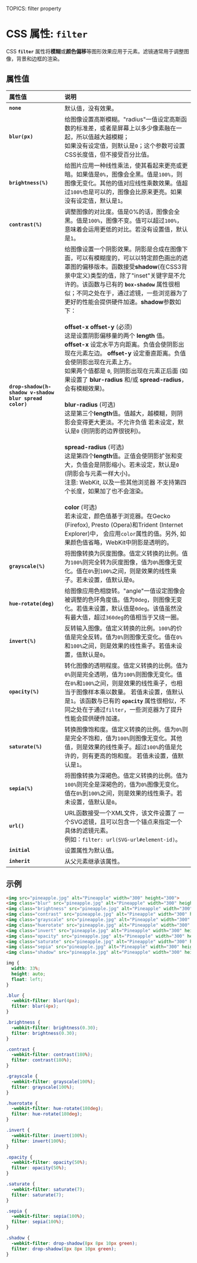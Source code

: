 TOPICS: filter property

# CSS 属性: `filter`

CSS **`filter`** 属性将**模糊**或**颜色偏移**等图形效果应用于元素。滤镜通常用于调整图像，背景和边框的渲染。

## 属性值

| 属性值 | 说明 |
| :--- | :--- |
| **`none`** | 默认值，没有效果。 |
| **`blur(px)`** | 给图像设置高斯模糊。"radius"一值设定高斯函数的标准差，或者是屏幕上以多少像素融在一起，所以值越大越模糊；<br>如果没有设定值，则默认是`0`；这个参数可设置CSS长度值，但不接受百分比值。|
| **`brightness(%)`** | 给图片应用一种线性乘法，使其看起来更亮或更暗。如果值是`0%`，图像会全黑。值是`100%`，则图像无变化。其他的值对应线性乘数效果。值超过`100%`也是可以的，图像会比原来更亮。如果没有设定值，默认是`1`。|
| **`contrast(%)`** | 调整图像的对比度。值是0%的话，图像会全黑。值是`100%`，图像不变。值可以超过`100%`，意味着会运用更低的对比。若没有设置值，默认是`1`。|
| **`drop-shadow(h-shadow v-shadow blur spread color)`** | 给图像设置一个阴影效果。阴影是合成在图像下面，可以有模糊度的，可以以特定颜色画出的遮罩图的偏移版本。函数接受**shadow**(在CSS3背景中定义)类型的值，除了"inset"关键字是不允许的。该函数与已有的 **`box-shadow`** 属性很相似；不同之处在于，通过滤镜，一些浏览器为了更好的性能会提供硬件加速。**shadow**参数如下：<br><br>**offset-x** **offset-y** (必须)<br>这是设置阴影偏移量的两个 **length** 值。**offset-x** 设定水平方向距离。负值会使阴影出现在元素左边。 **offset-y** 设定垂直距离。负值会使阴影出现在元素上方。<br>如果两个值都是 `0`, 则阴影出现在元素正后面 (如果设置了 **blur-radius** 和/或 **spread-radius**，会有模糊效果)。<br><br>**blur-radius** (可选)<br>这是第三个**length**值。值越大，越模糊，则阴影会变得更大更淡。不允许负值 若未设定，默认是`0` (则阴影的边界很锐利)。<br><br>**spread-radius** (可选)<br>这是第四个**length**值。正值会使阴影扩张和变大，负值会是阴影缩小。若未设定，默认是`0` (阴影会与元素一样大小)。 <br>注意: WebKit, 以及一些其他浏览器 不支持第四个长度，如果加了也不会渲染。<br><br> **color** (可选)<br>若未设定，颜色值基于浏览器。在Gecko (Firefox), Presto (Opera)和Trident (Internet Explorer)中， 会应用`color`属性的值。另外, 如果颜色值省略，WebKit中阴影是透明的。|
| **`grayscale(%)`** | 将图像转换为灰度图像。值定义转换的比例。值为`100%`则完全转为灰度图像，值为`0%`图像无变化。值在`0%`到`100%`之间，则是效果的线性乘子。若未设置，值默认是`0`。|
| **`hue-rotate(deg)`** | 给图像应用色相旋转。"angle"一值设定图像会被调整的色环角度值。值为`0deg`，则图像无变化。若值未设置，默认值是`0deg`。该值虽然没有最大值，超过`360deg`的值相当于又绕一圈。|
| **`invert(%)`** | 反转输入图像。值定义转换的比例。`100%`的价值是完全反转。值为`0%`则图像无变化。值在`0%`和`100%`之间，则是效果的线性乘子。若值未设置，值默认是`0`。|
| **`opacity(%)`** | 转化图像的透明程度。值定义转换的比例。值为`0%`则是完全透明，值为`100%`则图像无变化。值在`0%`和`100%`之间，则是效果的线性乘子，也相当于图像样本乘以数量。 若值未设置，值默认是`1`。该函数与已有的 **`opacity`** 属性很相似，不同之处在于通过`filter`，一些浏览器为了提升性能会提供硬件加速。|
| **`saturate(%)`** | 转换图像饱和度。值定义转换的比例。值为`0%`则是完全不饱和，值为`100%`则图像无变化。其他值，则是效果的线性乘子。超过`100%`的值是允许的，则有更高的饱和度。 若值未设置，值默认是`1`。|
| **`sepia(%)`** | 将图像转换为深褐色。值定义转换的比例。值为`100%`则完全是深褐色的，值为`0%`图像无变化。值在`0%`到`100%`之间，则是效果的线性乘子。若未设置，值默认是`0`。|
| **`url()`** | URL函数接受一个XML文件，该文件设置了 一个SVG滤镜，且可以包含一个锚点来指定一个具体的滤镜元素。<br>例如：`filter: url(SVG-url#element-id)`。 |
| **`initial`** | 设置属性为默认值。|
| **`inherit`** | 从父元素继承该属性。|

## 示例

```html
<img src="pineapple.jpg" alt="Pineapple" width="300" height="300">
<img class="blur" src="pineapple.jpg" alt="Pineapple" width="300" height="300">
<img class="brightness" src="pineapple.jpg" alt="Pineapple" width="300" height="300">
<img class="contrast" src="pineapple.jpg" alt="Pineapple" width="300" height="300">
<img class="grayscale" src="pineapple.jpg" alt="Pineapple" width="300" height="300">
<img class="huerotate" src="pineapple.jpg" alt="Pineapple" width="300" height="300">
<img class="invert" src="pineapple.jpg" alt="Pineapple" width="300" height="300">
<img class="opacity" src="pineapple.jpg" alt="Pineapple" width="300" height="300">
<img class="saturate" src="pineapple.jpg" alt="Pineapple" width="300" height="300">
<img class="sepia" src="pineapple.jpg" alt="Pineapple" width="300" height="300">
<img class="shadow" src="pineapple.jpg" alt="Pineapple" width="300" height="300">
```

```css
img {
  width: 33%;
  height: auto;
  float: left;
}

.blur {
  -webkit-filter: blur(4px);
  filter: blur(4px);
}

.brightness {
  -webkit-filter: brightness(0.30);
  filter: brightness(0.30);
}

.contrast {
  -webkit-filter: contrast(180%);
  filter: contrast(180%);
}

.grayscale {
  -webkit-filter: grayscale(100%);
  filter: grayscale(100%);
}

.huerotate {
  -webkit-filter: hue-rotate(180deg);
  filter: hue-rotate(180deg);
}

.invert {
  -webkit-filter: invert(100%);
  filter: invert(100%);
}

.opacity {
  -webkit-filter: opacity(50%);
  filter: opacity(50%);
}

.saturate {
  -webkit-filter: saturate(7);
  filter: saturate(7);
}

.sepia {
  -webkit-filter: sepia(100%);
  filter: sepia(100%);
}

.shadow {
  -webkit-filter: drop-shadow(8px 8px 10px green);
  filter: drop-shadow(8px 8px 10px green);
}
```
